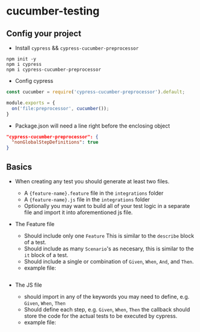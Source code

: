 # cucumber-testing

## Config your project 

* Install `cypress` && `cypress-cucumber-preprocessor` 

```command line
npm init -y 
npm i cypress
npm i cypress-cucumber-preprocessor
```

* Config cypress 
```javascript
const cucumber = require('cypress-cucumber-preprocessor').default; 

module.exports = {
  on('file:preprocessor', cucumber()); 
}
```

* Package.json will need a line right before the enclosing object
```json 
"cypress-cucumber-preprocessor": {
  "nonGlobalStepDefinitions": true
}
```

## Basics

* When creating any test you should generate at least two files. 
  * A `{feature-name}.feature` file in the `integrations` folder
  * A `{feature-name}.js` file in the `integrations` folder
  * Optionally you may want to build all of your test logic in a separate file and import it into aforementioned js file.
  
* The Feature file
  * Should include only one `Feature` This is similar to the `describe` block of a test. 
  * Should include as many `Scenario`'s as necesary, this is similar to the `it` block of a test. 
  * Should include a single or combination of `Given`, `When`, `And`, and `Then`.
  * example file: 
  ```
  
  ```
  
* The JS file
  * should import in any of the keywords you may need to define, e.g. `Given`, `When`, `Then`
  * Should define each step, e.g. `Given`, `When`, `Then` the callback should store the code for the actual tests to be executed by cypress. 
  * example file: 
  ```javascript
  ```
